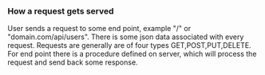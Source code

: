<h3>How a request gets served </h3>
<p>User sends a request to some end point, example "/" or "domain.com/api/users". There is some json data associated with every request. Requests are generally are of four types GET,POST,PUT,DELETE. For end point there is a procedure defined on server, which will process the request and send back some response.</p>